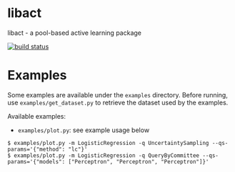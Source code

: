 # libact

libact - a pool-based active learning package

[![build status](https://gitlab.lv6.tw/ci/projects/1/status.png?ref=master)](https://gitlab.lv6.tw/ci/projects/1?ref=master)

# Examples

Some examples are available under the `examples` directory. Before running, use
`examples/get_dataset.py` to retrieve the dataset used by the examples.

Available examples:

  - `examples/plot.py`: see example usage below
  
```
$ examples/plot.py -m LogisticRegression -q UncertaintySampling --qs-params='{"method": "lc"}'
$ examples/plot.py -m LogisticRegression -q QueryByCommittee --qs-params='{"models": ["Perceptron", "Perceptron", "Perceptron"]}'
```